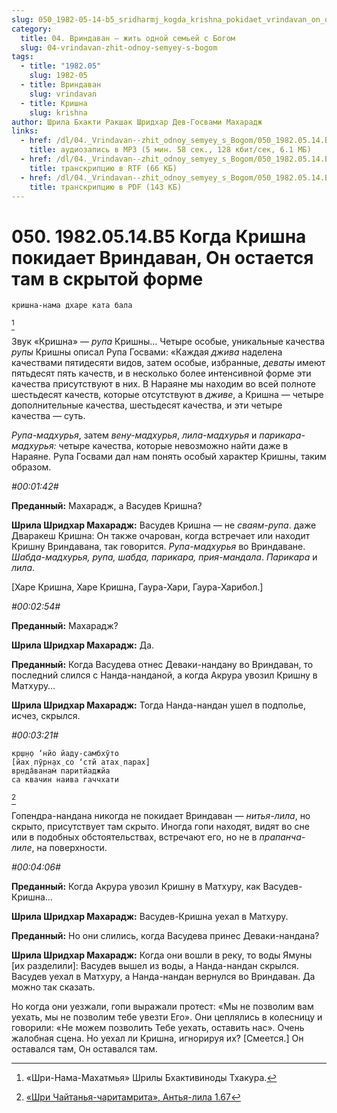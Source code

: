 ```yaml
---
slug: 050_1982-05-14-b5_sridharmj_kogda_krishna_pokidaet_vrindavan_on_ostaetsja_tam_v_skrytoj_forme
category:
  title: 04. Вриндаван — жить одной семьей с Богом
  slug: 04-vrindavan-zhit-odnoy-semyey-s-bogom
tags:
  - title: "1982.05"
    slug: 1982-05
  - title: Вриндаван
    slug: vrindavan
  - title: Кришна
    slug: krishna
author: Шрила Бхакти Ракшак Шридхар Дев-Госвами Махарадж
links:
  - href: /dl/04._Vrindavan--zhit_odnoy_semyey_s_Bogom/050_1982.05.14.B5_SridharMj_Kogda_Krishna_pokidaet_Vrindavan_On_ostaetsja_tam_v_skrytoj_forme.mp3
    title: аудиозапись в MP3 (5 мин. 58 сек., 128 кбит/сек, 6.1 МБ)
  - href: /dl/04._Vrindavan--zhit_odnoy_semyey_s_Bogom/050_1982.05.14.B5_SridharMj_Kogda_Krishna_pokidaet_Vrindavan_On_ostaetsja_tam_v_skrytoj_forme.rtf
    title: транскрипцию в RTF (66 КБ)
  - href: /dl/04._Vrindavan--zhit_odnoy_semyey_s_Bogom/050_1982.05.14.B5_SridharMj_Kogda_Krishna_pokidaet_Vrindavan_On_ostaetsja_tam_v_skrytoj_forme.pdf
    title: транскрипцию в PDF (143 КБ)
---
```


# 050. 1982.05.14.B5 Когда Кришна покидает Вриндаван, Он остается там в скрытой форме

    кришна-нама дхаре ката бала
[^_ftn1]

Звук «Кришна» — *рупа* Кришны… Четыре особые, уникальные качества *рупы* Кришны описал Рупа Госвами: «Каждая *джива* наделена качествами пятидесяти видов, затем особые, избранные, *деваты* имеют пятьдесят пять качеств, и в несколько более интенсивной форме эти качества присутствуют в них. В Нараяне мы находим во всей полноте шестьдесят качеств, которые отсутствуют в *дживе*, а Кришна — четыре дополнительные качества, шестьдесят качества, и эти четыре качества — суть.

*Рупа-мадхурья*, затем *вену-мадхурья*, *лила-мадхурья* и *парикара-мадхурья:* четыре качества, которые невозможно найти даже в Нараяне. Рупа Госвами дал нам понять особый характер Кришны, таким образом.

*#00:01:42#*

**Преданный:** Махарадж, а Васудев Кришна?

**Шрила Шридхар Махарадж:** Васудев Кришна — не *сваям-рупа*. даже Дваракеш Кришна: Он также очарован, когда встречает или находит Кришну Вриндавана, так говорится. *Рупа-мадхурья* во Вриндаване. *Шабда-мадхурья, рупа, шабда, парикара, прия-мандала*. *Парикара* и *лила*.

[Харе Кришна, Харе Кришна, Гаура-Хари, Гаура-Харибол.]

*#00:02:54#*

**Преданный:** Махарадж?

**Шрила Шридхар Махарадж:** Да.

**Преданный:** Когда Васудева отнес Деваки-нандану во Вриндаван, то последний слился с Нанда-нанданой, а когда Акрура увозил Кришну в Матхуру…

**Шрила Шридхар Махарадж:** Тогда Нанда-нандан ушел в подполье, исчез, скрылся.

*#00:03:21#*

    кр̣ш̣н̣о ‘нйо йаду-самбхӯто
    [йах̣ пӯрн̣ах̣ со ‘стй атах̣ парах̣]
    вр̣нда̄ванам̇ паритйаджйа
    са квачин наива гаччхати
[^_ftn2]

Гопендра-нандана никогда не покидает Вриндаван — *нитья-лила*, но скрыто, присутствует там скрыто. Иногда гопи находят, видят во сне или в подобных обстоятельствах, встречают его, но не в *прапанча-лиле*, на поверхности.

*#00:04:06#*

**Преданный:** Когда Акрура увозил Кришну в Матхуру, как Васудев-Кришна…

**Шрила Шридхар Махарадж:** Васудев-Кришна уехал в Матхуру.

**Преданный:** Но они слились, когда Васудева принес Деваки-нандана?

**Шрила Шридхар Махарадж:** Когда они вошли в реку, то воды Ямуны [их разделили]: Васудев вышел из воды, а Нанда-нандан скрылся. Васудев уехал в Матхуру, а Нанда-нандан вернулся во Вриндаван. Да можно так сказать.

Но когда они уезжали, гопи выражали протест: «Мы не позволим вам уехать, мы не позволим тебе увезти Его». Они цеплялись в колесницу и говорили: «Не можем позволить Тебе уехать, оставить нас». Очень жалобная сцена. Но уехал ли Кришна, игнорируя их? [Смеется.] Он оставался там, Он оставался там.



[^_ftn1]: «Шри-Нама-Махатмья» Шрилы Бхактивиноды Тхакура.

[^_ftn2]: [«Шри Чайтанья-чаритамрита», Антья-лила 1.67](../notes/shri-chajtanya-charitamrita-antya-lila/shri-chajtanya-charitamrita-antya-lila-1-67.md)
